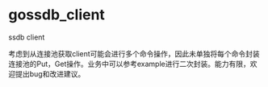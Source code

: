 # gossdb_client
ssdb client



考虑到从连接池获取client可能会进行多个命令操作，因此未单独将每个命令封装连接池的Put，Get操作。业务中可以参考example进行二次封装。能力有限，欢迎提出bug和改进建议。